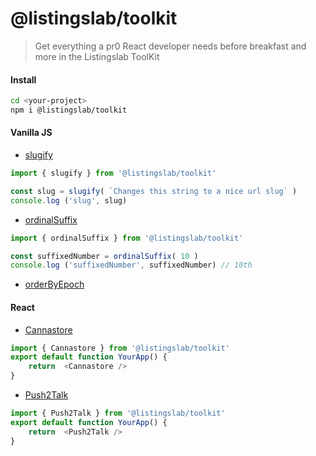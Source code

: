 # @listingslab/toolkit

> Get everything a pr0 React developer needs before breakfast and more in the Listingslab ToolKit

#### Install

```bash
cd <your-project>
npm i @listingslab/toolkit
```

#### Vanilla JS

- [slugify](./helpers/slugify.js)

```javascript
import { slugify } from '@listingslab/toolkit'

const slug = slugify( `Changes this string to a nice url slug` )
console.log ('slug', slug)
```
- [ordinalSuffix](./helpers/ordinalSuffix.js)

```javascript
import { ordinalSuffix } from '@listingslab/toolkit'

const suffixedNumber = ordinalSuffix( 10 )
console.log ('suffixedNumber', suffixedNumber) // 10th
```
- [orderByEpoch](./helpers/orderByEpoch.js)

#### React

- [Cannastore](./Cannastore)

```javascript
import { Cannastore } from '@listingslab/toolkit'
export default function YourApp() {
	return	<Cannastore />
}
```

- [Push2Talk](./Push2Talk)

```javascript
import { Push2Talk } from '@listingslab/toolkit'
export default function YourApp() {
	return	<Push2Talk />
}

